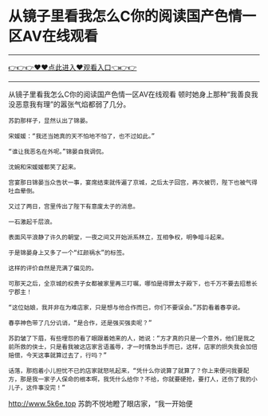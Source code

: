 # 从镜子里看我怎么C你的阅读国产色情一区AV在线观看

<hr/><a href="https://github.com/qiuhjg/faxd/issues/1">👉👉👉♥♥点此进入♥观看入口👈👉👉</a><hr/>

从镜子里看我怎么C你的阅读国产色情一区AV在线观看
顿时她身上那种“我善良我没恶意我有理”的嚣张气焰都弱了几分。

    苏韵那样子，显然认出了锦晏。

    宋媛媛：“我还当她真的天不怕地不怕了，也不过如此。”

    “谁让我恶名在外呢。”锦晏自我调侃。

    沈婉和宋媛媛都笑了起来。

    宫宴那日锦晏当众告状一事，宴席结束就传遍了京城，之后太子回宫，再次被罚，陛下也被气得吐血晕倒。

    又过了两日，宫里传出了陛下有意废太子的消息。

    一石激起千层浪。

    表面风平浪静了许久的朝堂，一夜之间又开始派系林立，互相争权，明争暗斗起来。

    于是锦晏身上又多了一个“红颜祸水”的标签。

    这样的评价自然是充满了偏见的。

    可那天之后，全京城的权贵子女都被家里再三叮嘱，哪怕是得罪太子殿下，也千万不要去招惹长宁郡主！

    “这位姑娘，我并非在为难店家，只是想与他合作而已，你们不要误会。”苏韵看着春亭说。

    春亭神色带了几分讥诮，“是合作，还是强买强卖呢？”

    苏韵皱了下眉，有些埋怨的看了眼跟着她来的人，她说：“方才真的只是一个意外，他们是我之前所救的侠士，只是看我被这店家言语羞辱，才一时情急出手而已，这样，店家的损失我会加倍赔偿，今天这事就算过去了，行吗？”

    话落，那抱着小儿担忧不已的店家就怒吼起来，“凭什么你说算了就算了？你上来便问我要配方，那是我一家子人保命的根本啊，我凭什么给你？不给，你就要硬抢，要打人，还伤了我的小儿子，这件事没完！”
http://www.5k6e.top
    苏韵不悦地瞪了眼店家，“我一开始便
